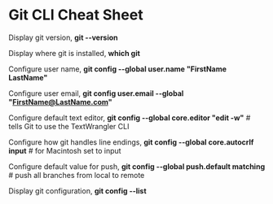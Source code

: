 # Git CLI Cheat Sheet

Display git version, __git --version__

Display where git is installed, __which git__

Configure user name, __git config --global user.name "FirstName LastName"__

Configure user email, __git config user.email --global "FirstName@LastName.com"__

Configure default text editor, __git config --global core.editor "edit -w"__ # tells Git to use the TextWrangler CLI

Configure how git handles line endings, __git config --global core.autocrlf input__ # for Macintosh set to input

Configure default value for push, __git config --global push.default matching__ # push all branches from local to remote

Display git configuration, __git config --list__

